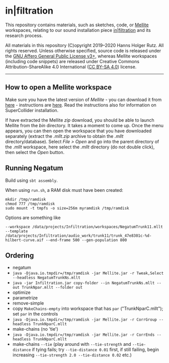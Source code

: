 # in|filtration

This repository contains materials, such as sketches, code, or [Mellite](https://sciss.de/mellite) workspaces,
relating to our sound installation piece [in|filtration](https://www.researchcatalogue.net/view/711664/711665)
and its research process.

All materials in this repository (C)opyright 2019&ndash;2020 Hanns Holger Rutz. All rights reserved.
Unless otherwise specified, source code is released under the [GNU Affero General Public License v3+](http://www.gnu.org/licenses/agpl-3.0.txt),
 whereas Mellite workspaces (including code snippets) are released under Creative Commons Attribution-ShareAlike 4.0 International
([CC BY-SA 4.0](https://creativecommons.org/licenses/by-sa/4.0/)) license.

---

## How to open a Mellite workspace

Make sure you have the latest version of _Mellite_ - you can download it from [here](https://archive.org/download/Mellite) - 
instructions are [here](https://www.sciss.de/mellite/#download-and-run). Read the instructions also for information on SuperCollider installation.

If have extracted the Mellite _zip_ download, you should be able to launch Mellite from the _bin_ directory. It takes a moment to come up. 
Once the menu appears, you can then open the workspace that you have downloaded separately (extract the _.mllt.zip_ archive to obtain 
the _.mllt_ directory/database). Select _File > Open_ and go into the parent directory of the _.mllt_ workspace, here select the _.mllt_
directory (do not double click), then select the _Open_ button.

## Running Negatum

Build using `sbt assembly`.

When using `run.sh`, a RAM disk must have been created:

    mkdir /tmp/ramdisk
    chmod 777 /tmp/ramdisk
    sudo mount -t tmpfs -o size=256m myramdisk /tmp/ramdisk

Options are something like

    --workspace /data/projects/Infiltration/workspaces/NegatumTrunk11.mllt --template /data/projects/Infiltration/audio_work/trunk11/trunk_47e8301c-%d-hilbert-curve.aif --end-frame 500 --gen-population 800

## Ordering

- negatum
- `java -Djava.io.tmpdir=/tmp/ramdisk -jar Mellite.jar -r Tweak,Select --headless NegatumTrunkNs.mllt`
- `java -jar Infiltration.jar copy-folder --in NegatumTrunkNs.mllt --out TrunkNpar.mllt --folder out`
- optimize
- parametrize
- remove-simple
- copy `MakeChains-empty` into workspace that has `par` ("TrunkNparC.mllt"); set `par` in the controls
- `java -Djava.io.tmpdir=/tmp/ramdisk -jar Mellite.jar -r CorrGroup --headless TrunkNparC.mllt`
- make-chains (no 'tie')
- `java -Djava.io.tmpdir=/tmp/ramdisk -jar Mellite.jar -r CorrEnds --headless TrunkNparC.mllt`
- make-chains `--tie` (play around with `--tie-strength` and `--tie-distance` if tying fails; try `--tie-distance 0.01`
  first, if still failing, begin increasing `--tie-strength 2.0 --tie-distance 0.02` etc.)
